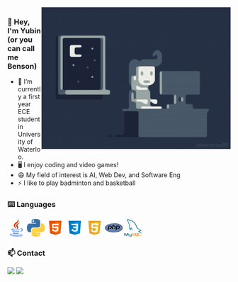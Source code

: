 <img alt="GIF" align="right" height="320px" src="https://github.com/shenbenson/shenbenson/blob/master/assets/programming.gif"/>

### 👋 Hey, I'm Yubin (or you can call me Benson)
- 🌱 I’m currently a first year ECE student in University of Waterloo.
- 🖥️ I enjoy coding and video games!
- 😄 My field of interest is AI, Web Dev, and Software Eng
- ⚡ I like to play badminton and basketball

### ⌨️ Languages 
<div>
  <img title="Java" alt="Java" src="https://github.com/shenbenson/shenbenson/blob/master/assets/java.png" height="40px">
  <img title="Python" alt="Python" src="https://github.com/shenbenson/shenbenson/blob/master/assets/python.png" height="40px">
  <img title="HTML" alt="HTML" src="https://github.com/shenbenson/shenbenson/blob/master/assets/HTML.png" height="40px">
  <img title="CSS" alt="CSS" src="https://github.com/shenbenson/shenbenson/blob/master/assets/CSS.png" height="40px">
  <img title="JS" alt="JS" src="https://github.com/shenbenson/shenbenson/blob/master/assets/JS.png" height="40px">
  <img title="PHP" alt="PHP" src="https://github.com/shenbenson/shenbenson/blob/master/assets/PHP.png" height="40px">
  <img title="MySQL" alt="MySQL" src="https://github.com/shenbenson/shenbenson/blob/master/assets/MySQL.png" height="40px">
</div>

### 📫 Contact

<a href="https://ybshen.tk" target="_blank"><img src="https://img.shields.io/badge/-My%20Website-red?logo=Internet%20Explorer&logoColor=white"></a> <a href="mailto:yubin.shen@uwaterloo.ca" target="_blank"><img src="https://img.shields.io/badge/-Yubin.Shen@uwaterloo.ca-yellow?logo=Minutemailer&logoColor=white"></a>

<!--
**shenbenson/shenbenson** is a ✨ _special_ ✨ repository because its `README.md` (this file) appears on your GitHub profile.

Here are some ideas to get you started:

- 🔭 I’m currently working on ...
- 🌱 I’m currently learning ...
- 👯 I’m looking to collaborate on ...
- 🤔 I’m looking for help with ...
- 💬 Ask me about ...
- 📫 How to reach me: ...
- 😄 Pronouns: ...
- ⚡ Fun fact: ...
-->
